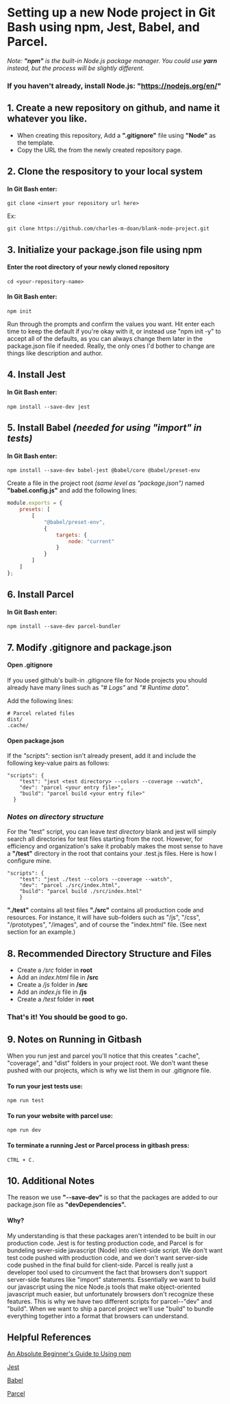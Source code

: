 # Setting up a new Node project in Git Bash using npm, Jest, Babel, and Parcel.
*Note: **"npm"** is the built-in Node.js package manager. You could use **yarn** instead, but the process will be slightly different.*

### If you haven't already, install Node.js: "https://nodejs.org/en/"


## 1. Create a new repository on github, and name it whatever you like.
+ When creating this repository, Add a **".gitignore"** file using **"Node"** as the template.
+ Copy the URL the from the newly created repository page.

## 2. Clone the respository to your local system

#### In Git Bash enter:

```
git clone <insert your repository url here>
```

Ex:

```
git clone https://github.com/charles-m-doan/blank-node-project.git
```

## 3. Initialize your package.json file using npm

#### Enter the root directory of your newly cloned repository

```
cd <your-repository-name>
```

#### In Git Bash enter:

```
npm init
```

Run through the prompts and confirm the values you want.  Hit enter each time to keep the default if you're okay with it, or instead use "npm init -y" to accept all of the defaults, as you can always change them later in the package.json file if needed. Really, the only ones I'd bother to change are things like description and author.


## 4. Install Jest
#### In Git Bash enter:

```
npm install --save-dev jest
```

## 5. Install Babel *(needed for using "import" in tests)*

#### In Git Bash enter:

```
npm install --save-dev babel-jest @babel/core @babel/preset-env
```

Create a file in the project root *(same level as "package.json")* named **"babel.config.js"** and add the following lines:

```javascript
module.exports = {
	presets: [
		[
			"@babel/preset-env",
			{
				targets: {
					node: "current"
				}
			}
		]
	]
};
```

## 6. Install Parcel
#### In Git Bash enter:

```
npm install --save-dev parcel-bundler
```

## 7. Modify .gitignore and package.json

#### Open .gitignore
If you used github's built-in .gitignore file for Node projects you should already have many lines such as *"# Logs"* and *"# Runtime data".*

Add the following lines:

```
# Parcel related files
dist/
.cache/
```

#### Open package.json
If the *"scripts":* section isn't already present, add it and include the following key-value pairs as follows:

```
"scripts": {
	"test": "jest <test directory> --colors --coverage --watch",
	"dev": "parcel <your entry file>",
	"build": "parcel build <your entry file>"
  }
```

### *Notes on directory structure*

For the "test" script, you can leave *test directory* blank and jest will simply search all directories for test files starting from the root.  However, for efficiency and organization's sake it probably makes the most sense to have a **"/test"** directory in the root that contains your .test.js files.  Here is how I configure mine.

```
"scripts": {
	"test": "jest ./test --colors --coverage --watch",
	"dev": "parcel ./src/index.html",
	"build": "parcel build ./src/index.html"
	}
```

**"./test"** contains all test files
**"./src"** contains all production code and resources. For instance, it will have sub-folders such as "/js", "/css", "/prototypes", "/images", and of course the "index.html" file. (See next section for an example.)

## 8. Recommended Directory Structure and Files

+ Create a */src* folder in **root**
+ Add an *index.html* file in **/src**
+ Create a */js* folder in **/src**
+ Add an *index.js* file in **/js**
+ Create a */test* folder in **root**

### That's it! You should be good to go.

## 9. Notes on Running in Gitbash

When you run jest and parcel you'll notice that this creates ".cache", "coverage", and "dist" folders in your project root.  We don't want these pushed with our projects, which is why we list them in our .gitignore file.

#### To run your jest tests use:
```
npm run test
```

#### To run your website with parcel use:

```
npm run dev
```

#### To terminate a running Jest or Parcel process in gitbash press:

```
CTRL + C.
```

## 10. Additional Notes

The reason we use **"--save-dev"** is so that the packages are added to our package.json file as **"devDependencies".**

#### Why?
My understanding is that these packages aren't intended to be built in our production code. Jest is for testing production code, and Parcel is for bundeling sever-side javascript (Node) into client-side script. We don't want test code pushed with production code, and we don't want server-side code pushed in the final build for client-side. Parcel is really just a developer tool used to circumvent the fact that browsers don't support server-side features like "import" statements.  Essentially we want to build our javascript using the nice Node.js tools that make object-oriented javascript much easier, but unfortunately browsers don't recognize these features. This is why we have two different scripts for parcel--"dev" and "build".  When we want to ship a parcel project we'll use "build" to bundle everything together into a format that browsers can understand.

## Helpful References

[An Absolute Beginner's Guide to Using npm](https://nodesource.com/blog/an-absolute-beginners-guide-to-using-npm/)

[Jest](https://jestjs.io/docs/en/getting-started)

[Babel](https://babeljs.io/docs/en/babel-preset-env)

[Parcel](https://parceljs.org/getting_started.html)
